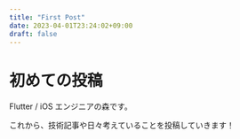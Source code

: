 ```yaml
---
title: "First Post"
date: 2023-04-01T23:24:02+09:00
draft: false
---
```


# 初めての投稿

Flutter / iOS エンジニアの森です。

これから、技術記事や日々考えていることを投稿していきます！
